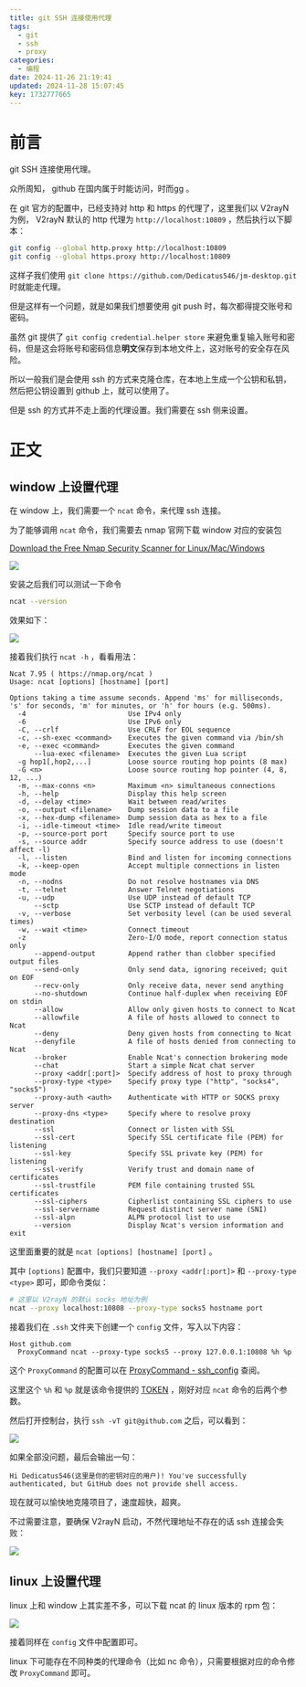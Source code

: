 ```yaml
---
title: git SSH 连接使用代理
tags:
  - git
  - ssh
  - proxy
categories:
  - 编程
date: 2024-11-26 21:19:41
updated: 2024-11-28 15:07:45
key: 1732777665
---
```



# 前言

git SSH 连接使用代理。

<!-- more -->

众所周知， github 在国内属于时能访问，时而gg 。

在 git 官方的配置中，已经支持对 http 和 https 的代理了，这里我们以 V2rayN 为例， V2rayN 默认的 http 代理为 `http://localhost:10809` ，然后执行以下脚本：

```bash
git config --global http.proxy http://localhost:10809
git config --global https.proxy http://localhost:10809
```

这样子我们使用 `git clone https://github.com/Dedicatus546/jm-desktop.git` 时就能走代理。

但是这样有一个问题，就是如果我们想要使用 git push 时，每次都得提交账号和密码。

虽然 git 提供了 `git config credential.helper store` 来避免重复输入账号和密码，但是这会将账号和密码信息**明文**保存到本地文件上，这对账号的安全存在风险。

所以一般我们是会使用 ssh 的方式来克隆仓库，在本地上生成一个公钥和私钥，然后把公钥设置到 github 上，就可以使用了。

但是 ssh 的方式并不走上面的代理设置。我们需要在 ssh 侧来设置。

# 正文

## window 上设置代理

在 window 上，我们需要一个 `ncat` 命令，来代理 ssh 连接。

为了能够调用 `ncat` 命令，我们需要去 nmap 官网下载 window 对应的安装包

[Download the Free Nmap Security Scanner for Linux/Mac/Windows](https://nmap.org/download.html#windows)

![](https://fastly.jsdelivr.net/gh/Dedicatus546/image@main/2024/11/28/20241128130549353.avif)

安装之后我们可以测试一下命令

```bash
ncat --version
```

效果如下：

![](https://fastly.jsdelivr.net/gh/Dedicatus546/image@main/2024/11/28/20241128130715127.avif)

接着我们执行 `ncat -h` ，看看用法：

```text
Ncat 7.95 ( https://nmap.org/ncat )
Usage: ncat [options] [hostname] [port]

Options taking a time assume seconds. Append 'ms' for milliseconds,
's' for seconds, 'm' for minutes, or 'h' for hours (e.g. 500ms).
  -4                         Use IPv4 only
  -6                         Use IPv6 only
  -C, --crlf                 Use CRLF for EOL sequence
  -c, --sh-exec <command>    Executes the given command via /bin/sh
  -e, --exec <command>       Executes the given command
      --lua-exec <filename>  Executes the given Lua script
  -g hop1[,hop2,...]         Loose source routing hop points (8 max)
  -G <n>                     Loose source routing hop pointer (4, 8, 12, ...)
  -m, --max-conns <n>        Maximum <n> simultaneous connections
  -h, --help                 Display this help screen
  -d, --delay <time>         Wait between read/writes
  -o, --output <filename>    Dump session data to a file
  -x, --hex-dump <filename>  Dump session data as hex to a file
  -i, --idle-timeout <time>  Idle read/write timeout
  -p, --source-port port     Specify source port to use
  -s, --source addr          Specify source address to use (doesn't affect -l)
  -l, --listen               Bind and listen for incoming connections
  -k, --keep-open            Accept multiple connections in listen mode
  -n, --nodns                Do not resolve hostnames via DNS
  -t, --telnet               Answer Telnet negotiations
  -u, --udp                  Use UDP instead of default TCP
      --sctp                 Use SCTP instead of default TCP
  -v, --verbose              Set verbosity level (can be used several times)
  -w, --wait <time>          Connect timeout
  -z                         Zero-I/O mode, report connection status only
      --append-output        Append rather than clobber specified output files
      --send-only            Only send data, ignoring received; quit on EOF
      --recv-only            Only receive data, never send anything
      --no-shutdown          Continue half-duplex when receiving EOF on stdin
      --allow                Allow only given hosts to connect to Ncat
      --allowfile            A file of hosts allowed to connect to Ncat
      --deny                 Deny given hosts from connecting to Ncat
      --denyfile             A file of hosts denied from connecting to Ncat
      --broker               Enable Ncat's connection brokering mode
      --chat                 Start a simple Ncat chat server
      --proxy <addr[:port]>  Specify address of host to proxy through
      --proxy-type <type>    Specify proxy type ("http", "socks4", "socks5")
      --proxy-auth <auth>    Authenticate with HTTP or SOCKS proxy server
      --proxy-dns <type>     Specify where to resolve proxy destination
      --ssl                  Connect or listen with SSL
      --ssl-cert             Specify SSL certificate file (PEM) for listening
      --ssl-key              Specify SSL private key (PEM) for listening
      --ssl-verify           Verify trust and domain name of certificates
      --ssl-trustfile        PEM file containing trusted SSL certificates
      --ssl-ciphers          Cipherlist containing SSL ciphers to use
      --ssl-servername       Request distinct server name (SNI)
      --ssl-alpn             ALPN protocol list to use
      --version              Display Ncat's version information and exit
```

这里面重要的就是 `ncat [options] [hostname] [port]` 。

其中 `[options]` 配置中，我们只要知道 `--proxy <addr[:port]>` 和 `--proxy-type <type>` 即可，即命令类似：

```bash
# 这里以 V2rayN 的默认 socks 地址为例
ncat --proxy localhost:10808 --proxy-type socks5 hostname port
```

接着我们在 `.ssh` 文件夹下创建一个 `config` 文件，写入以下内容：

```text
Host github.com
  ProxyCommand ncat --proxy-type socks5 --proxy 127.0.0.1:10808 %h %p
```

这个 `ProxyCommand` 的配置可以在 [ProxyCommand - ssh_config](https://man.openbsd.org/ssh_config.5#ProxyCommand) 查阅。

这里这个 `%h` 和 `%p` 就是该命令提供的 [TOKEN](https://man.openbsd.org/ssh_config.5#TOKENS) ，刚好对应 `ncat` 命令的后两个参数。

然后打开控制台，执行 `ssh -vT git@github.com` 之后，可以看到：

![](https://fastly.jsdelivr.net/gh/Dedicatus546/image@main/2024/11/28/20241128143111932.avif)

如果全部没问题，最后会输出一句：

```text
Hi Dedicatus546(这里是你的密钥对应的用户)! You've successfully authenticated, but GitHub does not provide shell access.
```

现在就可以愉快地克隆项目了，速度超快，超爽。

不过需要注意，要确保 V2rayN 启动，不然代理地址不存在的话 ssh 连接会失败：

![](https://fastly.jsdelivr.net/gh/Dedicatus546/image@main/2024/11/28/20241128143427326.avif)

## linux 上设置代理

linux 上和 window 上其实差不多，可以下载 ncat 的 linux 版本的 rpm 包：

![](https://fastly.jsdelivr.net/gh/Dedicatus546/image@main/2024/11/28/20241128144920381.avif)

接着同样在 `config` 文件中配置即可。

linux 下可能存在不同种类的代理命令（比如 nc 命令），只需要根据对应的命令修改 `ProxyCommand` 即可。